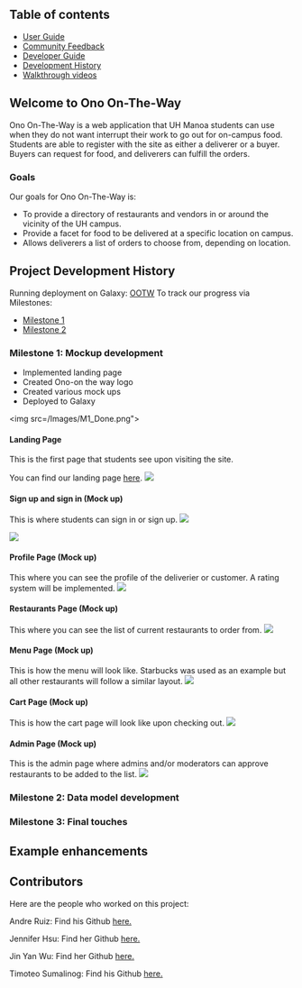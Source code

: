 ## Table of contents

* [User Guide](#user-guide)
* [Community Feedback](#community-feedback)
* [Developer Guide](#developer-guide)
* [Development History](#development-history)
* [Walkthrough videos](#walkthrough-videos)

## Welcome to Ono On-The-Way

Ono On-The-Way is a web application that UH Manoa students can use when they do not want interrupt their work to go out for on-campus food. Students are able to register with the site as either a deliverer or a buyer. Buyers can request for food, and deliverers can fulfill the orders.

### Goals 

Our goals for Ono On-The-Way is:
- To provide a directory of restaurants and vendors in or around the vicinity of the UH campus.
- Provide a facet for food to be delivered at a specific location on campus.
- Allows deliverers a list of orders to choose from, depending on location.


## Project Development History
Running deployment on Galaxy: [OOTW](http://ono-otw.meteorapp.com/)
To track our progress via Milestones:
- [Milestone 1](https://github.com/orgs/ono-otw/projects/1)
- [Milestone 2](https://github.com/orgs/ono-otw/projects/2)


### Milestone 1: Mockup development
- Implemented landing page
- Created Ono-on the way logo
- Created various mock ups 
- Deployed to Galaxy

<img src=/Images/M1_Done.png">

#### Landing Page

This is the first page that students see upon visiting the site.

You can find our landing page [here](http://ono-otw.meteorapp.com/).
<img src="/Images/ono otw_landing.jpg">

#### Sign up and sign in (Mock up)

This is where students can sign in or sign up.
<img src="/Images/Register-Mock%20Up.png">

<img src="/Images/Signin-Mock%20Up.png">

####  Profile Page (Mock up)
This where you can see the profile of the deliverier or customer. A rating system will be implemented. 
<img src="/Images/Profile-Mockup.png">

####  Restaurants Page (Mock up)
This where you can see the list of current restaurants to order from. 
<img src="/Images/Restaurants-Mockup.png">

####  Menu Page (Mock up)
This is how the menu will look like. Starbucks was used as an example but all other restaurants will follow a similar layout.
<img src="/Images/Menu-Mockup.png">

####  Cart Page (Mock up) 
This is how the cart page will look like upon checking out.
<img src="/Images/Cart-Mockup.png">

#### Admin Page (Mock up)
This is the admin page where admins and/or moderators can approve restaurants to be added to the list. 
<img src="/Images/ono otw_admin.jpg">


### Milestone 2: Data model development



### Milestone 3: Final touches



## Example enhancements


## Contributors 
Here are the people who worked on this project:

Andre Ruiz: Find his Github <a href = "https://ruizaj.github.io/">here.</a> 

Jennifer Hsu: Find her Github <a href = "http://jhsup.github.io/">here.</a> 

Jin Yan Wu: Find her Github <a href = "https://wjinyan.github.io/">here.</a> 

Timoteo Sumalinog: Find his Github <a href = "https://timoteosumalinogiii.github.io/">here.</a> 







